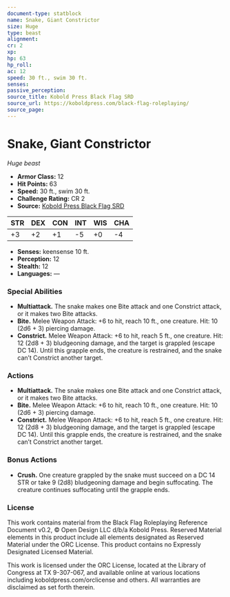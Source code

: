 ```yaml
---
document-type: statblock
name: Snake, Giant Constrictor
size: Huge
type: beast
alignment: 
cr: 2
xp: 
hp: 63
hp_roll: 
ac: 12
speed: 30 ft., swim 30 ft.
senses: 
passive_perception: 
source_title: Kobold Press Black Flag SRD
source_url: https://koboldpress.com/black-flag-roleplaying/
source_page: 
---
```


# Snake, Giant Constrictor

*Huge beast*

- **Armor Class:** 12
- **Hit Points:** 63
- **Speed:** 30 ft., swim 30 ft.
- **Challenge Rating:** CR 2
- **Source:** [Kobold Press Black Flag SRD](https://koboldpress.com/black-flag-roleplaying/)

| STR | DEX | CON | INT | WIS | CHA |
| --- | --- | --- | --- | --- | --- |
| +3 | +2 | +1 | -5 | +0 | -4 |

- **Senses:** keensense 10 ft.
- **Perception:** 12
- **Stealth:** 12
- **Languages:** —

### Special Abilities

- **Multiattack.** The snake makes one Bite attack and one Constrict attack, or it makes two Bite attacks.
- **Bite.** Melee Weapon Attack: +6 to hit, reach 10 ft., one creature. Hit: 10 (2d6 + 3) piercing damage.
- **Constrict.** Melee Weapon Attack: +6 to hit, reach 5 ft., one creature. Hit: 12 (2d8 + 3) bludgeoning damage, and the target is grappled (escape DC 14). Until this grapple ends, the creature is restrained, and the snake can’t Constrict another target.

### Actions

- **Multiattack.** The snake makes one Bite attack and one Constrict attack, or it makes two Bite attacks.
- **Bite.** Melee Weapon Attack: +6 to hit, reach 10 ft., one creature. Hit: 10 (2d6 + 3) piercing damage.
- **Constrict.** Melee Weapon Attack: +6 to hit, reach 5 ft., one creature. Hit: 12 (2d8 + 3) bludgeoning damage, and the target is grappled (escape DC 14). Until this grapple ends, the creature is restrained, and the snake can’t Constrict another target.

### Bonus Actions

- **Crush.** One creature grappled by the snake must succeed on a DC 14 STR or take 9 (2d8) bludgeoning damage and begin suffocating. The creature continues suffocating until the grapple ends.

### License

This work contains material from the Black Flag Roleplaying Reference Document v0.2, © Open Design LLC d/b/a Kobold Press. Reserved Material elements in this product include all elements designated as Reserved Material under the ORC License. This product contains no Expressly Designated Licensed Material.

This work is licensed under the ORC License, located at the Library of Congress at TX 9-307-067, and available online at various locations including koboldpress.com/orclicense and others. All warranties are disclaimed as set forth therein.
